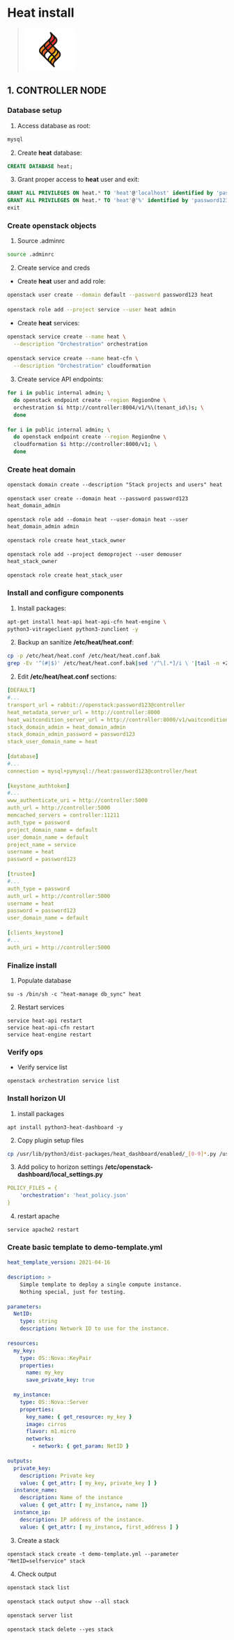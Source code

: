 # Heat install

> ![Heat logo](/images/heat.png)

## 1. CONTROLLER NODE

### Database setup

1. Access database as root:

```bash
mysql
```

2. Create **heat** database:

```sql
CREATE DATABASE heat;
```

3. Grant proper access to **heat** user and exit:

```sql
GRANT ALL PRIVILEGES ON heat.* TO 'heat'@'localhost' identified by 'password123';
GRANT ALL PRIVILEGES ON heat.* TO 'heat'@'%' identified by 'password123';
exit
```

### Create openstack objects

1. Source .adminrc

```bash
source .adminrc
```

2. Create service and creds

* Create **heat** user and add role:

```bash
openstack user create --domain default --password password123 heat

openstack role add --project service --user heat admin
```

* Create **heat** services:

```bash
openstack service create --name heat \
  --description "Orchestration" orchestration

openstack service create --name heat-cfn \
  --description "Orchestration" cloudformation
```

3. Create service API endpoints:

```bash
for i in public internal admin; \
  do openstack endpoint create --region RegionOne \
  orchestration $i http://controller:8004/v1/%\(tenant_id\)s; \
  done

for i in public internal admin; \
  do openstack endpoint create --region RegionOne \
  cloudformation $i http://controller:8000/v1; \
  done
```

### Create heat domain

```
openstack domain create --description "Stack projects and users" heat

openstack user create --domain heat --password password123 heat_domain_admin

openstack role add --domain heat --user-domain heat --user heat_domain_admin admin

openstack role create heat_stack_owner

openstack role add --project demoproject --user demouser heat_stack_owner

openstack role create heat_stack_user
```

### Install and configure components

1. Install packages:

```bash
apt-get install heat-api heat-api-cfn heat-engine \
python3-vitrageclient python3-zunclient -y
```


2. Backup an sanitize **/etc/heat/heat.conf**:

```bash
cp -p /etc/heat/heat.conf /etc/heat/heat.conf.bak
grep -Ev '^(#|$)' /etc/heat/heat.conf.bak|sed '/^\[.*]/i \ '|tail -n +2 > /etc/heat/heat.conf
```

2. Edit **/etc/heat/heat.conf** sections:

```yaml
[DEFAULT]
#...
transport_url = rabbit://openstack:password123@controller
heat_metadata_server_url = http://controller:8000
heat_waitcondition_server_url = http://controller:8000/v1/waitcondition
stack_domain_admin = heat_domain_admin
stack_domain_admin_password = password123
stack_user_domain_name = heat

[database]
#...
connection = mysql+pymysql://heat:password123@controller/heat

[keystone_authtoken]
#...
www_authenticate_uri = http://controller:5000
auth_url = http://controller:5000
memcached_servers = controller:11211
auth_type = password
project_domain_name = default
user_domain_name = default
project_name = service
username = heat
password = password123

[trustee]
#...
auth_type = password
auth_url = http://controller:5000
username = heat
password = password123
user_domain_name = default

[clients_keystone]
#...
auth_uri = http://controller:5000
```

### Finalize install

1. Populate database

```
su -s /bin/sh -c "heat-manage db_sync" heat
```

2. Restart services

```
service heat-api restart
service heat-api-cfn restart
service heat-engine restart
```

### Verify ops

* Verify service list

```
openstack orchestration service list
```

### Install horizon UI

1. install packages

```
apt install python3-heat-dashboard -y
```

2. Copy plugin setup files

```bash
cp /usr/lib/python3/dist-packages/heat_dashboard/enabled/_[0-9]*.py /usr/share/openstack-dashboard/openstack_dashboard/local/enabled/
```

3. Add policy to horizon settings **/etc/openstack-dashboard/local_settings.py**

```yaml
POLICY_FILES = {
    'orchestration': 'heat_policy.json'
}
```

4. restart apache

```
service apache2 restart
```

### Create basic template to **demo-template.yml**

```yaml
heat_template_version: 2021-04-16

description: >
    Simple template to deploy a single compute instance.
    Nothing special, just for testing.

parameters:
  NetID:
    type: string
    description: Network ID to use for the instance.

resources:
  my_key:
    type: OS::Nova::KeyPair
    properties:
      name: my_key
      save_private_key: true

  my_instance:
    type: OS::Nova::Server
    properties:
      key_name: { get_resource: my_key }
      image: cirros
      flavor: m1.micro
      networks:
        - network: { get_param: NetID }

outputs:
  private_key:
    description: Private key
    value: { get_attr: [ my_key, private_key ] }
  instance_name:
    description: Name of the instance
    value: { get_attr: [ my_instance, name ]}
  instance_ip:
    description: IP address of the instance.
    value: { get_attr: [ my_instance, first_address ] }
```

3. Create a stack

```
openstack stack create -t demo-template.yml --parameter "NetID=selfservice" stack
```

4. Check output

```
openstack stack list

openstack stack output show --all stack

openstack server list

openstack stack delete --yes stack
```